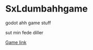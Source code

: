 # SxLdumbahhgame
godot ahh game stuff

sut min fede diller 

[Game link](/DodgeTheCreeps/Builds/Web/index.html)